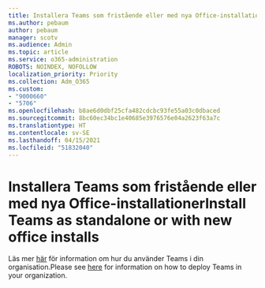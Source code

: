 ```yaml
---
title: Installera Teams som fristående eller med nya Office-installationer
ms.author: pebaum
author: pebaum
manager: scotv
ms.audience: Admin
ms.topic: article
ms.service: o365-administration
ROBOTS: NOINDEX, NOFOLLOW
localization_priority: Priority
ms.collection: Adm_O365
ms.custom:
- "9000660"
- "5706"
ms.openlocfilehash: b8ae6d0dbf25cfa482cdcbc93fe55a03c0dbaced
ms.sourcegitcommit: 8bc60ec34bc1e40685e3976576e04a2623f63a7c
ms.translationtype: HT
ms.contentlocale: sv-SE
ms.lasthandoff: 04/15/2021
ms.locfileid: "51832040"
---
```

# <a name="install-teams-as-standalone-or-with-new-office-installs"></a><span data-ttu-id="7d344-102">Installera Teams som fristående eller med nya Office-installationer</span><span class="sxs-lookup"><span data-stu-id="7d344-102">Install Teams as standalone or with new office installs</span></span>

<span data-ttu-id="7d344-103">Läs mer [här](https://docs.microsoft.com/alchemyinsights/installing-teams-as-standalone-or-with-new-existing-office-installs) för information om hur du använder Teams i din organisation.</span><span class="sxs-lookup"><span data-stu-id="7d344-103">Please see [here](https://docs.microsoft.com/alchemyinsights/installing-teams-as-standalone-or-with-new-existing-office-installs) for information on how to deploy Teams in your organization.</span></span>
